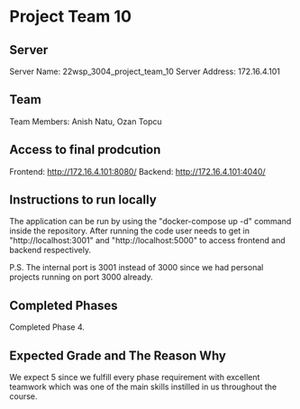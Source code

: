 # Project Team 10

## Server
Server Name: 22wsp_3004_project_team_10
Server Address: 172.16.4.101

## Team
Team Members: Anish Natu, Ozan Topcu

## Access to final prodcution
Frontend: http://172.16.4.101:8080/
Backend: http://172.16.4.101:4040/

## Instructions to run locally
The application can be run by using the "docker-compose up -d" command inside the repository. After running the code user needs to get in "http://localhost:3001" and "http://localhost:5000" to access frontend and backend respectively.

P.S. The internal port is 3001 instead of 3000 since we had personal projects running on port 3000 already.

## Completed Phases
Completed Phase 4. 

## Expected Grade and The Reason Why
We expect 5 since we fulfill every phase requirement with excellent teamwork which was one of the main skills instilled in us throughout the course.

